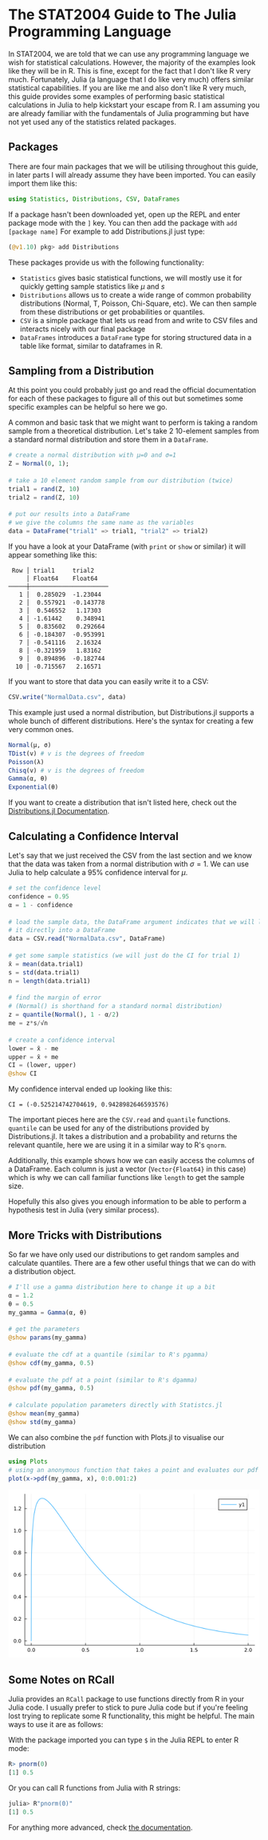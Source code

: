 # The STAT2004 Guide to The Julia Programming Language
In STAT2004, we are told that we can use any programming language we
wish for statistical calculations. However, the majority of the
examples look like they will be in R. This is fine, except for the
fact that I don't like R very much. Fortunately, Julia (a language
that I do like very much) offers similar statistical capabilities. If
you are like me and also don't like R very much, this guide provides
some examples of performing basic statistical calculations in Julia
to help kickstart your escape from R. I am assuming you are already
familiar with the fundamentals of Julia programming but have not yet
used any of the statistics related packages.

## Packages
There are four main packages that we will be utilising throughout this
guide, in later parts I will already assume they have been imported.
You can easily import them like this:
```julia
using Statistics, Distributions, CSV, DataFrames
```
If a package hasn't been downloaded yet, open up the REPL and enter
package mode with the `]` key. You can then add the package with
`add [package name]` For example to add Distributions.jl just type:
```julia
(@v1.10) pkg> add Distributions
```
These packages provide us with the following functionality:
- `Statistics` gives basic statistical functions, we will mostly use
it for quickly getting sample statistics like $μ$ and $s$
- `Distributions` allows us to create a wide range of common 
probability distributions (Normal, T, Poisson, Chi-Square, etc). We can
then sample from these distributions or get probabilities or quantiles.
- `CSV` is a simple package that lets us read from and write to CSV files
and interacts nicely with our final package
- `DataFrames` introduces a `DataFrame` type for storing structured
data in a table like format, similar to dataframes in R.

## Sampling from a Distribution
At this point you could probably just go and read the official
documentation for each of these packages to figure all of this out
but sometimes some specific examples can be helpful so here we go.

A common and basic task that we might want to perform is taking a 
random sample from a theoretical distribution. Let's take 2 10-element
samples from a standard normal distribution and store them in a
`DataFrame`.
```julia
# create a normal distribution with μ=0 and σ=1
Z = Normal(0, 1);

# take a 10 element random sample from our distribution (twice)
trial1 = rand(Z, 10)
trial2 = rand(Z, 10)

# put our results into a DataFrame
# we give the columns the same name as the variables
data = DataFrame("trial1" => trial1, "trial2" => trial2)
```
If you have a look at your DataFrame (with `print` or `show` or 
similar) it will appear something like this:
```
 Row │ trial1     trial2
     │ Float64    Float64
─────┼──────────────────────
   1 │  0.285029  -1.23044
   2 │  0.557921  -0.143778
   3 │  0.546552   1.17303
   4 │ -1.61442    0.348941
   5 │  0.835602   0.292664
   6 │ -0.184307  -0.953991
   7 │ -0.541116   2.16324
   8 │ -0.321959   1.83162
   9 │  0.894896  -0.182744
  10 │ -0.715567   2.16571
```
If you want to store that data you can easily write it to a CSV:
```julia
CSV.write("NormalData.csv", data)
```
This example just used a normal distribution, but Distributions.jl
supports a whole bunch of different distributions. Here's the syntax
for creating a few very common ones.
```julia
Normal(μ, σ)
TDist(v) # v is the degrees of freedom
Poisson(λ)
Chisq(v) # v is the degrees of freedom
Gamma(α, θ)
Exponential(θ)
```
If you want to create a distribution that isn't listed here, check
out the [Distributions.jl Documentation](https://juliastats.org/Distributions.jl/stable/).

## Calculating a Confidence Interval
Let's say that we just received the CSV from the last section and we
know that the data was taken from a normal distribution with $σ=1$.
We can use Julia to help calculate a 95% confidence interval for $μ$.
```julia
# set the confidence level
confidence = 0.95
α = 1 - confidence

# load the sample data, the DataFrame argument indicates that we will load
# it directly into a DataFrame
data = CSV.read("NormalData.csv", DataFrame)

# get some sample statistics (we will just do the CI for trial 1)
x̄ = mean(data.trial1)
s = std(data.trial1)
n = length(data.trial1)

# find the margin of error
# (Normal() is shorthand for a standard normal distribution)
z = quantile(Normal(), 1 - α/2)
me = z*s/√n

# create a confidence interval
lower = x̄ - me
upper = x̄ + me
CI = (lower, upper)
@show CI
```
My confidence interval ended up looking like this:
```
CI = (-0.525214742704619, 0.9428982646593576)
```
The important pieces here are the `CSV.read` and `quantile` functions.
`quantile` can be used for any of the distributions provided by
Distributions.jl. It takes a distribution and a probability and returns
the relevant quantile, here we are using it in a similar way to R's
`qnorm`. 

Additionally, this example shows how we can easily access the columns
of a DataFrame. Each column is just a vector (`Vector{Float64}` in
this case) which is why we can call familiar functions like `length`
to get the sample size.

Hopefully this also gives you enough information to be able to perform
a hypothesis test in Julia (very similar process).

## More Tricks with Distributions
So far we have only used our distributions to get random samples and
calculate quantiles. There are a few other useful things that we can
do with a distribution object.
```julia
# I'll use a gamma distribution here to change it up a bit
α = 1.2
θ = 0.5
my_gamma = Gamma(α, θ)

# get the parameters
@show params(my_gamma)

# evaluate the cdf at a quantile (similar to R's pgamma)
@show cdf(my_gamma, 0.5)

# evaluate the pdf at a point (similar to R's dgamma)
@show pdf(my_gamma, 0.5)

# calculate population parameters directly with Statistcs.jl
@show mean(my_gamma)
@show std(my_gamma)
```
We can also combine the `pdf` function with Plots.jl to visualise
our distribution
```julia
using Plots
# using an anonymous function that takes a point and evaluates our pdf at that point
plot(x->pdf(my_gamma, x), 0:0.001:2)
```
![output](gamma.png)

## Some Notes on RCall
Julia provides an `RCall` package to use functions directly from R in your
Julia code. I usually prefer to stick to pure Julia code but if you're feeling
lost trying to replicate some R functionality, this might be helpful. The 
main ways to use it are as follows:

With the package imported you can type `$` in the Julia REPL to enter R mode:
```R
R> pnorm(0)
[1] 0.5
```
Or you can call R functions from Julia with R strings:
```julia
julia> R"pnorm(0)"
[1] 0.5
```
For anything more advanced, check [the documentation](https://juliainterop.github.io/RCall.jl/stable/).
